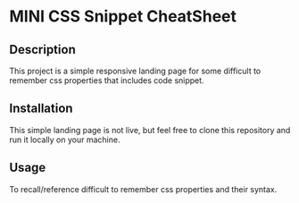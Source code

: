 # MINI CSS Snippet CheatSheet

## Description

This project is a simple responsive landing page for some difficult to remember css properties that includes code snippet.

## Installation

This simple landing page is not live, but feel free to clone this repository and run it locally on your machine.

## Usage

To recall/reference difficult to remember css properties and their syntax.